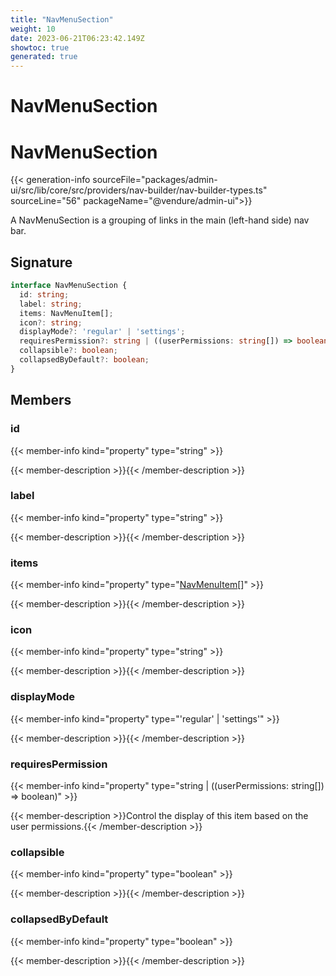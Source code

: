 ```yaml
---
title: "NavMenuSection"
weight: 10
date: 2023-06-21T06:23:42.149Z
showtoc: true
generated: true
---
```

<!-- This file was generated from the Vendure source. Do not modify. Instead, re-run the "docs:build" script -->

# NavMenuSection
<div class="symbol">


# NavMenuSection

{{< generation-info sourceFile="packages/admin-ui/src/lib/core/src/providers/nav-builder/nav-builder-types.ts" sourceLine="56" packageName="@vendure/admin-ui">}}

A NavMenuSection is a grouping of links in the main
(left-hand side) nav bar.

## Signature

```TypeScript
interface NavMenuSection {
  id: string;
  label: string;
  items: NavMenuItem[];
  icon?: string;
  displayMode?: 'regular' | 'settings';
  requiresPermission?: string | ((userPermissions: string[]) => boolean);
  collapsible?: boolean;
  collapsedByDefault?: boolean;
}
```
## Members

### id

{{< member-info kind="property" type="string"  >}}

{{< member-description >}}{{< /member-description >}}

### label

{{< member-info kind="property" type="string"  >}}

{{< member-description >}}{{< /member-description >}}

### items

{{< member-info kind="property" type="<a href='/admin-ui-api/nav-menu/nav-menu-item#navmenuitem'>NavMenuItem</a>[]"  >}}

{{< member-description >}}{{< /member-description >}}

### icon

{{< member-info kind="property" type="string"  >}}

{{< member-description >}}{{< /member-description >}}

### displayMode

{{< member-info kind="property" type="'regular' | 'settings'"  >}}

{{< member-description >}}{{< /member-description >}}

### requiresPermission

{{< member-info kind="property" type="string | ((userPermissions: string[]) =&#62; boolean)"  >}}

{{< member-description >}}Control the display of this item based on the user permissions.{{< /member-description >}}

### collapsible

{{< member-info kind="property" type="boolean"  >}}

{{< member-description >}}{{< /member-description >}}

### collapsedByDefault

{{< member-info kind="property" type="boolean"  >}}

{{< member-description >}}{{< /member-description >}}


</div>
